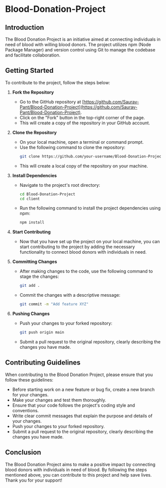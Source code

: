 # Blood-Donation-Project

## Introduction
The Blood Donation Project is an initiative aimed at connecting individuals in need of blood with willing blood donors. The project utilizes npm (Node Package Manager) and version control using Git to manage the codebase and facilitate collaboration.

## Getting Started
To contribute to the project, follow the steps below:

1. **Fork the Repository**
   - Go to the GitHub repository at [https://github.com/Saurav-Pant/Blood-Donation-Project](https://github.com/Saurav-Pant/Blood-Donation-Project).
   - Click on the "Fork" button in the top-right corner of the page.
   - This will create a copy of the repository in your GitHub account.

2. **Clone the Repository**
   - On your local machine, open a terminal or command prompt.
   - Use the following command to clone the repository:
     ```bash
     git clone https://github.com/your-username/Blood-Donation-Project.git
     ```
   - This will create a local copy of the repository on your machine.

3. **Install Dependencies**
   - Navigate to the project's root directory:
     ```bash
     cd Blood-Donation-Project
     cd client
     ```
   - Run the following command to install the project dependencies using npm:
     ```bash
     npm install
     ```

4. **Start Contributing**
   - Now that you have set up the project on your local machine, you can start contributing to the project by adding the necessary functionality to connect blood donors with individuals in need.

5. **Committing Changes**
   - After making changes to the code, use the following command to stage the changes:
     ```bash
     git add .
     ```
   - Commit the changes with a descriptive message:
     ```bash
     git commit -m "Add feature XYZ"
     ```

6. **Pushing Changes**
   - Push your changes to your forked repository:
     ```bash
     git push origin main
     ```
   - Submit a pull request to the original repository, clearly describing the changes you have made.

## Contributing Guidelines
When contributing to the Blood Donation Project, please ensure that you follow these guidelines:
- Before starting work on a new feature or bug fix, create a new branch for your changes.
- Make your changes and test them thoroughly.
- Ensure that your code follows the project's coding style and conventions.
- Write clear commit messages that explain the purpose and details of your changes.
- Push your changes to your forked repository.
- Submit a pull request to the original repository, clearly describing the changes you have made.

## Conclusion
The Blood Donation Project aims to make a positive impact by connecting blood donors with individuals in need of blood. By following the steps mentioned above, you can contribute to this project and help save lives. Thank you for your support!
